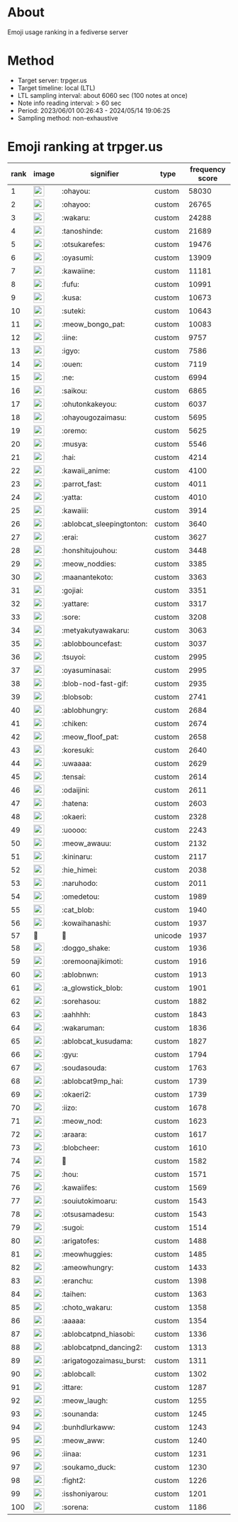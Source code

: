 # About
Emoji usage ranking in a fediverse server

# Method
- Target server: trpger.us
- Target timeline: local (LTL)
- LTL sampling interval: about 6060 sec (100 notes at once)
- Note info reading interval: > 60 sec
- Period: 2023/06/01 00:26:43 - 2024/05/14 19:06:25 
- Sampling method: non-exhaustive

# Emoji ranking at trpger.us

|rank|image|signifier|type|frequency score|
|----|----|----|----|----|
|1|<img height="24" src="https://trpger.us/emoji/ohayou.webp">|:ohayou:|custom|58030|
|2|<img height="24" src="https://trpger.us/emoji/ohayoo.webp">|:ohayoo:|custom|26765|
|3|<img height="24" src="https://trpger.us/emoji/wakaru.webp">|:wakaru:|custom|24288|
|4|<img height="24" src="https://trpger.us/emoji/tanoshinde.webp">|:tanoshinde:|custom|21689|
|5|<img height="24" src="https://trpger.us/emoji/otsukarefes.webp">|:otsukarefes:|custom|19476|
|6|<img height="24" src="https://trpger.us/emoji/oyasumi.webp">|:oyasumi:|custom|13909|
|7|<img height="24" src="https://trpger.us/emoji/kawaiine.webp">|:kawaiine:|custom|11181|
|8|<img height="24" src="https://trpger.us/emoji/fufu.webp">|:fufu:|custom|10991|
|9|<img height="24" src="https://trpger.us/emoji/kusa.webp">|:kusa:|custom|10673|
|10|<img height="24" src="https://trpger.us/emoji/suteki.webp">|:suteki:|custom|10643|
|11|<img height="24" src="https://trpger.us/emoji/meow_bongo_pat.webp">|:meow_bongo_pat:|custom|10083|
|12|<img height="24" src="https://trpger.us/emoji/iine.webp">|:iine:|custom|9757|
|13|<img height="24" src="https://trpger.us/emoji/igyo.webp">|:igyo:|custom|7586|
|14|<img height="24" src="https://trpger.us/emoji/ouen.webp">|:ouen:|custom|7119|
|15|<img height="24" src="https://trpger.us/emoji/ne.webp">|:ne:|custom|6994|
|16|<img height="24" src="https://trpger.us/emoji/saikou.webp">|:saikou:|custom|6865|
|17|<img height="24" src="https://trpger.us/emoji/ohutonkakeyou.webp">|:ohutonkakeyou:|custom|6037|
|18|<img height="24" src="https://trpger.us/emoji/ohayougozaimasu.webp">|:ohayougozaimasu:|custom|5695|
|19|<img height="24" src="https://trpger.us/emoji/oremo.webp">|:oremo:|custom|5625|
|20|<img height="24" src="https://trpger.us/emoji/musya.webp">|:musya:|custom|5546|
|21|<img height="24" src="https://trpger.us/emoji/hai.webp">|:hai:|custom|4214|
|22|<img height="24" src="https://trpger.us/emoji/kawaii_anime.webp">|:kawaii_anime:|custom|4100|
|23|<img height="24" src="https://trpger.us/emoji/parrot_fast.webp">|:parrot_fast:|custom|4011|
|24|<img height="24" src="https://trpger.us/emoji/yatta.webp">|:yatta:|custom|4010|
|25|<img height="24" src="https://trpger.us/emoji/kawaiii.webp">|:kawaiii:|custom|3914|
|26|<img height="24" src="https://trpger.us/emoji/ablobcat_sleepingtonton.webp">|:ablobcat_sleepingtonton:|custom|3640|
|27|<img height="24" src="https://trpger.us/emoji/erai.webp">|:erai:|custom|3627|
|28|<img height="24" src="https://trpger.us/emoji/honshitujouhou.webp">|:honshitujouhou:|custom|3448|
|29|<img height="24" src="https://trpger.us/emoji/meow_noddies.webp">|:meow_noddies:|custom|3385|
|30|<img height="24" src="https://trpger.us/emoji/maanantekoto.webp">|:maanantekoto:|custom|3363|
|31|<img height="24" src="https://trpger.us/emoji/gojiai.webp">|:gojiai:|custom|3351|
|32|<img height="24" src="https://trpger.us/emoji/yattare.webp">|:yattare:|custom|3317|
|33|<img height="24" src="https://trpger.us/emoji/sore.webp">|:sore:|custom|3208|
|34|<img height="24" src="https://trpger.us/emoji/metyakutyawakaru.webp">|:metyakutyawakaru:|custom|3063|
|35|<img height="24" src="https://trpger.us/emoji/ablobbouncefast.webp">|:ablobbouncefast:|custom|3037|
|36|<img height="24" src="https://trpger.us/emoji/tsuyoi.webp">|:tsuyoi:|custom|2995|
|37|<img height="24" src="https://trpger.us/emoji/oyasuminasai.webp">|:oyasuminasai:|custom|2995|
|38|<img height="24" src="https://trpger.us/emoji/blob-nod-fast-gif.webp">|:blob-nod-fast-gif:|custom|2935|
|39|<img height="24" src="https://trpger.us/emoji/blobsob.webp">|:blobsob:|custom|2741|
|40|<img height="24" src="https://trpger.us/emoji/ablobhungry.webp">|:ablobhungry:|custom|2684|
|41|<img height="24" src="https://trpger.us/emoji/chiken.webp">|:chiken:|custom|2674|
|42|<img height="24" src="https://trpger.us/emoji/meow_floof_pat.webp">|:meow_floof_pat:|custom|2658|
|43|<img height="24" src="https://trpger.us/emoji/koresuki.webp">|:koresuki:|custom|2640|
|44|<img height="24" src="https://trpger.us/emoji/uwaaaa.webp">|:uwaaaa:|custom|2629|
|45|<img height="24" src="https://trpger.us/emoji/tensai.webp">|:tensai:|custom|2614|
|46|<img height="24" src="https://trpger.us/emoji/odaijini.webp">|:odaijini:|custom|2611|
|47|<img height="24" src="https://trpger.us/emoji/hatena.webp">|:hatena:|custom|2603|
|48|<img height="24" src="https://trpger.us/emoji/okaeri.webp">|:okaeri:|custom|2328|
|49|<img height="24" src="https://trpger.us/emoji/uoooo.webp">|:uoooo:|custom|2243|
|50|<img height="24" src="https://trpger.us/emoji/meow_awauu.webp">|:meow_awauu:|custom|2132|
|51|<img height="24" src="https://trpger.us/emoji/kininaru.webp">|:kininaru:|custom|2117|
|52|<img height="24" src="https://trpger.us/emoji/hie_himei.webp">|:hie_himei:|custom|2038|
|53|<img height="24" src="https://trpger.us/emoji/naruhodo.webp">|:naruhodo:|custom|2011|
|54|<img height="24" src="https://trpger.us/emoji/omedetou.webp">|:omedetou:|custom|1989|
|55|<img height="24" src="https://trpger.us/emoji/cat_blob.webp">|:cat_blob:|custom|1940|
|56|<img height="24" src="https://trpger.us/emoji/kowaihanashi.webp">|:kowaihanashi:|custom|1937|
|57|🍮|🍮|unicode|1937|
|58|<img height="24" src="https://trpger.us/emoji/doggo_shake.webp">|:doggo_shake:|custom|1936|
|59|<img height="24" src="https://trpger.us/emoji/oremoonajikimoti.webp">|:oremoonajikimoti:|custom|1916|
|60|<img height="24" src="https://trpger.us/emoji/ablobnwn.webp">|:ablobnwn:|custom|1913|
|61|<img height="24" src="https://trpger.us/emoji/a_glowstick_blob.webp">|:a_glowstick_blob:|custom|1901|
|62|<img height="24" src="https://trpger.us/emoji/sorehasou.webp">|:sorehasou:|custom|1882|
|63|<img height="24" src="https://trpger.us/emoji/aahhhh.webp">|:aahhhh:|custom|1843|
|64|<img height="24" src="https://trpger.us/emoji/wakaruman.webp">|:wakaruman:|custom|1836|
|65|<img height="24" src="https://trpger.us/emoji/ablobcat_kusudama.webp">|:ablobcat_kusudama:|custom|1827|
|66|<img height="24" src="https://trpger.us/emoji/gyu.webp">|:gyu:|custom|1794|
|67|<img height="24" src="https://trpger.us/emoji/soudasouda.webp">|:soudasouda:|custom|1763|
|68|<img height="24" src="https://trpger.us/emoji/ablobcat9mp_hai.webp">|:ablobcat9mp_hai:|custom|1739|
|69|<img height="24" src="https://trpger.us/emoji/okaeri2.webp">|:okaeri2:|custom|1739|
|70|<img height="24" src="https://trpger.us/emoji/iizo.webp">|:iizo:|custom|1678|
|71|<img height="24" src="https://trpger.us/emoji/meow_nod.webp">|:meow_nod:|custom|1623|
|72|<img height="24" src="https://trpger.us/emoji/araara.webp">|:araara:|custom|1617|
|73|<img height="24" src="https://trpger.us/emoji/blobcheer.webp">|:blobcheer:|custom|1610|
|74|<img height="24" src="https://trpger.us/emoji/birthday.webp">|:birthday:|custom|1582|
|75|<img height="24" src="https://trpger.us/emoji/hou.webp">|:hou:|custom|1571|
|76|<img height="24" src="https://trpger.us/emoji/kawaiifes.webp">|:kawaiifes:|custom|1569|
|77|<img height="24" src="https://trpger.us/emoji/souiutokimoaru.webp">|:souiutokimoaru:|custom|1543|
|78|<img height="24" src="https://trpger.us/emoji/otsusamadesu.webp">|:otsusamadesu:|custom|1543|
|79|<img height="24" src="https://trpger.us/emoji/sugoi.webp">|:sugoi:|custom|1514|
|80|<img height="24" src="https://trpger.us/emoji/arigatofes.webp">|:arigatofes:|custom|1488|
|81|<img height="24" src="https://trpger.us/emoji/meowhuggies.webp">|:meowhuggies:|custom|1485|
|82|<img height="24" src="https://trpger.us/emoji/ameowhungry.webp">|:ameowhungry:|custom|1433|
|83|<img height="24" src="https://trpger.us/emoji/eranchu.webp">|:eranchu:|custom|1398|
|84|<img height="24" src="https://trpger.us/emoji/taihen.webp">|:taihen:|custom|1363|
|85|<img height="24" src="https://trpger.us/emoji/choto_wakaru.webp">|:choto_wakaru:|custom|1358|
|86|<img height="24" src="https://trpger.us/emoji/aaaaa.webp">|:aaaaa:|custom|1354|
|87|<img height="24" src="https://trpger.us/emoji/ablobcatpnd_hiasobi.webp">|:ablobcatpnd_hiasobi:|custom|1336|
|88|<img height="24" src="https://trpger.us/emoji/ablobcatpnd_dancing2.webp">|:ablobcatpnd_dancing2:|custom|1313|
|89|<img height="24" src="https://trpger.us/emoji/arigatogozaimasu_burst.webp">|:arigatogozaimasu_burst:|custom|1311|
|90|<img height="24" src="https://trpger.us/emoji/ablobcall.webp">|:ablobcall:|custom|1302|
|91|<img height="24" src="https://trpger.us/emoji/ittare.webp">|:ittare:|custom|1287|
|92|<img height="24" src="https://trpger.us/emoji/meow_laugh.webp">|:meow_laugh:|custom|1255|
|93|<img height="24" src="https://trpger.us/emoji/sounanda.webp">|:sounanda:|custom|1245|
|94|<img height="24" src="https://trpger.us/emoji/bunhdlurkaww.webp">|:bunhdlurkaww:|custom|1243|
|95|<img height="24" src="https://trpger.us/emoji/meow_aww.webp">|:meow_aww:|custom|1240|
|96|<img height="24" src="https://trpger.us/emoji/iinaa.webp">|:iinaa:|custom|1231|
|97|<img height="24" src="https://trpger.us/emoji/soukamo_duck.webp">|:soukamo_duck:|custom|1230|
|98|<img height="24" src="https://trpger.us/emoji/fight2.webp">|:fight2:|custom|1226|
|99|<img height="24" src="https://trpger.us/emoji/isshoniyarou.webp">|:isshoniyarou:|custom|1201|
|100|<img height="24" src="https://trpger.us/emoji/sorena.webp">|:sorena:|custom|1186|

